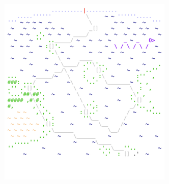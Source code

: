 <img align="left" style="float: left;" src="progress.png" width="530px">

<pre>
<a href='day/1'>Day 1: Report Repair</a>
<a href='day/2'>Day 2: Password Philosophy</a>
<a href='day/3'>Day 3: Toboggan Trajectory</a>
<a href='day/4'>Day 4: Passport Processing</a>
<a href='day/5'>Day 5: Binary Boarding</a>
<a href='day/6'>Day 6: Custom Customs</a>
<a href='day/7'>Day 7: Handy Haversacks</a>
<a href='day/8'>Day 8: Handheld Halting</a>
<a href='day/17'>Day 17: Conway Cubes</a>
<a href='day/9'>Day 9: Encoding Error</a>
<a href='day/16'>Day 16: Ticket Translation</a>
<a href='day/18'>Day 18: Operation Order</a>
<a href='day/15'>Day 15: Rambunctious Recitation</a>
<a href='day/19'>Day 19: Monster Messages</a>
<a href='day/10'>Day 10: Adapter Array</a>
<a href='day/14'>Day 14: Docking Data</a>
<a href='day/20'>Day 20: Jurassic Jigsaw</a>
<a href='day/11'>Day 11: Seating System</a>
<a href='day/13'>Day 13: Shuttle Search</a>
<a href='day/21'>Day 21: Allergen Assessment</a>
<a href='day/12'>Day 12: Rain Risk</a>
<a href='day/22'>Day 22: Crab Combat</a>
<a href='day/23'>Day 23: Crab Cups</a>
<a href='day/24'>Day 24: Lobby Layout</a>
&nbsp;
</pre>

